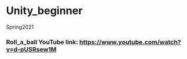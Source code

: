 # Unity_beginner
Spring2021

### Roll_a_ball YouTube link: https://www.youtube.com/watch?v=d-pUSRsew1M
